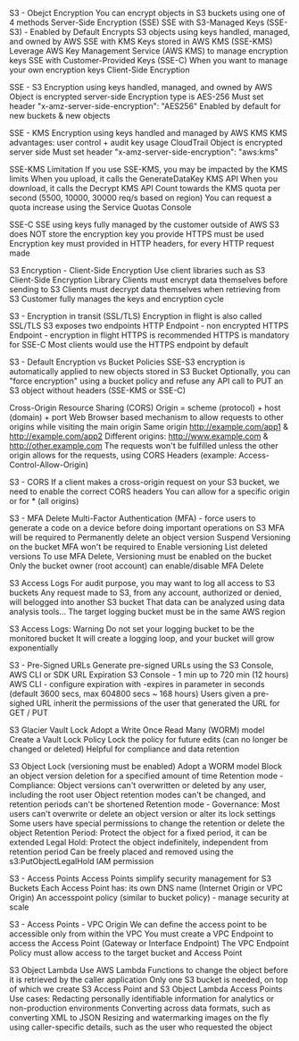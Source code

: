 S3 - Obejct Encryption
    You can encrypt objects in S3 buckets using one of 4 methods
    Server-Side Encryption (SSE)
        SSE with S3-Managed Keys (SSE-S3) - Enabled by Default
            Encrypts S3 objects using keys handled, managed, and owned by AWS
        SSE with KMS Keys stored in AWS KMS (SSE-KMS)
            Leverage AWS Key Management Service (AWS KMS) to manage encryption keys
        SSE with Customer-Provided Keys (SSE-C)
            When you want to manage your own encryption keys
    Client-Side Encryption

SSE - S3
    Encryption using keys handled, managed, and owned by AWS
    Object is encrypted server-side
    Encryption type is AES-256
    Must set header "x-amz-server-side-encryption": "AES256"
    Enabled by default for new buckets & new objects

SSE - KMS
    Encryption using keys handled and managed by AWS KMS
    KMS advantages: user control + audit key usage CloudTrail
    Object is encrypted server side
    Must set header "x-amz-server-side-encryption": "aws:kms"

SSE-KMS Limitation
    If you use SSE-KMS, you may be impacted by the KMS limits
    When you upload, it calls the GenerateDataKey KMS API
    When you download, it calls the Decrypt KMS API
    Count towards the KMS quota per second (5500, 10000, 30000 req/s based on region)
    You can request a quota increase using the Service Quotas Console

SSE-C
    SSE using keys fully managed by the customer outside of AWS
    S3 does NOT store the encryption key you provide
    HTTPS must be used
    Encryption key must provided in HTTP headers, for every HTTP request made

S3 Encryption - Client-Side Encryption
    Use client libraries such as S3 Client-Side Encryption Library
    Clients must encrypt data themselves before sending to S3
    Clients must decrypt data themselves when retrieving from S3
    Customer fully manages the keys and encryption cycle

S3 - Encryption in transit (SSL/TLS)
    Encryption in flight is also called SSL/TLS
    S3 exposes two endpoints
        HTTP Endpoint - non encrypted
        HTTPS Endpoint - encryption in flight
    HTTPS is recommended
    HTTPS is mandatory for SSE-C
    Most clients would use the HTTPS endpoint by default

S3 - Default Encryption vs Bucket Policies
    SSE-S3 encryption is automatically applied to new objects stored in S3 Bucket
    Optionally, you can "force encryption" using a bucket policy and refuse any API call to PUT an S3 object without headers (SSE-KMS or SSE-C)

Cross-Origin Resource Sharing (CORS)
    Origin = scheme (protocol) + host (domain) + port
    Web Browser based mechanism to allow requests to other origins while visiting the main origin
    Same origin http://example.com/app1 & http://example.com/app2
    Different origins: http://www.example.com & http://other.example.com
    The requests won't be fulfilled unless the other origin allows for the requests, using CORS Headers (example: Access-Control-Allow-Origin)

S3 - CORS
    If a client makes a cross-origin request on your S3 bucket, we need to enable the correct CORS headers
    You can allow for a specific origin or  for * (all origins)

S3 - MFA Delete
    Multi-Factor Authentication (MFA) - force users to generate a code on a device before doing important operations on S3
    MFA will be required to 
        Permanently delete an object version
        Suspend Versioning on the bucket
    MFA won't be required to 
        Enable versioning
        List deleted versions
    To use MFA Delete, Versioning must be enabled on the bucket
    Only the bucket owner (root account) can enable/disable MFA Delete

S3 Access Logs
    For audit purpose, you may want to log all access to S3 buckets
    Any request made to S3, from any account, authorized or denied, will belogged into another S3 bucket
    That data can be analyzed using data analysis tools...
    The target logging bucket must be in the same AWS region

S3 Access Logs: Warning
    Do not set your logging bucket to be the monitored bucket
    It will create a logging loop, and your bucket will grow exponentially

S3 - Pre-Signed URLs
    Generate pre-signed URLs using the S3 Console, AWS CLI or SDK
    URL Expiration
        S3 Console - 1 min up to 720 min (12 hours)
        AWS CLI - configure expiration with -expires in parameter in seconds (default 3600 secs, max 604800 secs ~ 168 hours)
        Users given a pre-sighed URL inherit the permissions of the user that generated the URL for GET / PUT

S3 Glacier Vault Lock
    Adopt a Write Once Read Many (WORM) model
    Create a Vault Lock Policy
    Lock the policy for future edits (can no longer be changed or deleted)
    Helpful for compliance and data retention

S3 Object Lock (versioning must be enabled)
    Adopt a WORM model
    Block an object version deletion for a specified amount of time
    Retention mode - Compliance:
        Object versions can't overwritten or deleted by any user, including the root user
        Object retention modes can't be changed, and retention periods can't be shortened
    Retention mode - Governance:
        Most users can't overwrite or delete an object version or alter its lock settings
        Some users have special permissions to change the retention or delete the object
    Retention Period:
        Protect the object for a fixed period, it can be extended
    Legal Hold:
        Protect the object indefinitely, independent from retention period
        Can be freely placed and removed using the s3:PutObjectLegalHold IAM permission

S3 - Access Points
    Access Points simplify security management for S3 Buckets
    Each Access Point has:
        its own DNS name (Internet Origin or VPC Origin)
        An accesspoint policy (similar to bucket policy) - manage security at scale

S3 - Access Points - VPC Origin
    We can define the access point to be accessible only from within the VPC
    You must create a VPC Endpoint to access the Access Point (Gateway or Interface Endpoint)
    The VPC Endpoint Policy must allow access to the target bucket and Access Point

S3 Object Lambda
    Use AWS Lambda Functions to change the object before it is retrieved by the caller application
    Only one S3 bucket is needed, on top of which we create S3 Access Point and S3 Object Lambda Access Points
    Use cases:
        Redacting personally identifiable information for analytics or non-production environments
        Converting across data formats, such as converting XML to JSON
        Resizing and watermarking images on the fly using caller-specific details, such as the user who requested the object